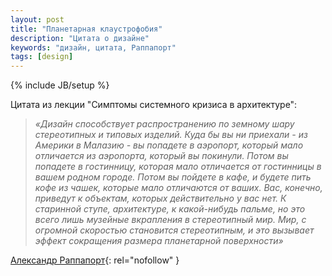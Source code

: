```yaml
---
layout: post
title: "Планетарная клаустрофобия"
description: "Цитата о дизайне"
keywords: "дизайн, цитата, Раппапорт" 
tags: [design]
---
```

{% include JB/setup %}

Цитата из лекции "Симптомы системного кризиса в архитектуре":  
> *«Дизайн способствует распространению по земному шару стереотипных и типовых изделий. Куда бы вы ни приехали - из Америки в Малазию - вы попадете в аэропорт, который мало отличается из аэропорта, который вы покинули. Потом вы попадете в гостинницу, которая мало отличается от гостинницы в вашем родном городе. Потом вы пойдете в кафе, и будете пить кофе из чашек, которые мало отличаются от ваших. Вас, конечно, приведут к объектам, которых действительно у вас нет. К старинной ступе, архитектуре, к какой-нибудь пальме, но это всего лишь музейные вкрапления в стереотипный мир. Мир, с огромной скоростью становится стереотипным, и это вызывает эффект сокращения размера планетарной поверхности»*

[Александр Раппапорт][]{: rel="nofollow" }

[Александр Раппапорт]: http://ru.wikipedia.org/wiki/%D0%A0%D0%B0%D0%BF%D0%BF%D0%B0%D0%BF%D0%BE%D1%80%D1%82,_%D0%90%D0%BB%D0%B5%D0%BA%D1%81%D0%B0%D0%BD%D0%B4%D1%80_%D0%93%D0%B5%D1%80%D0%B1%D0%B5%D1%80%D1%82%D0%BE%D0%B2%D0%B8%D1%87